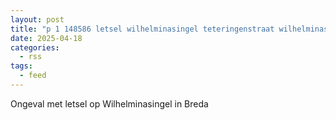 ```yaml
---
layout: post
title: "p 1 148586 letsel wilhelminasingel teteringenstraat wilhelminasingel breda"
date: 2025-04-18
categories: 
  - rss
tags: 
  - feed
---
```


Ongeval met letsel op Wilhelminasingel in Breda
